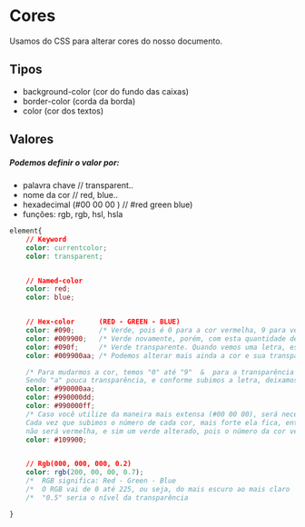 # Cores
Usamos do CSS para alterar cores do nosso documento.


## Tipos 
* background-color (cor do fundo das caixas)
* border-color (corda da borda)
* color (cor dos textos)

## Valores
##### Podemos definir o valor por: 
- palavra chave // transparent..
- nome da cor // red, blue.. 
- hexadecimal (#00 00 00 ) // #red green blue)
- funções: rgb, rgb, hsl, hsla


```css
element{ 
    // Keyword
    color: currentcolor; 
    color: transparent; 


    // Named-color 
    color: red;
    color: blue; 


    // Hex-color      (RED - GREEN - BLUE)
    color: #090;      /* Verde, pois é 0 para a cor vermelha, 9 para verde e 0 para azul.                      */ 
    color: #009900;   /* Verde novamente, porém, com esta quantidade de números, podemos alterar mais a cor    */ 
    color: #090f;     /* Verde transparente. Quando vemos uma letra, estamos trabalhando com a transparência   */
    color: #009900aa; /* Podemos alterar mais ainda a cor e sua transparência                                  */ 

    /* Para mudarmos a cor, temos "0" até "9"  &  para a transparência (opacidade), temos de "a" até "f"
    Sendo "a" pouca transparência, e conforme subimos a letra, deixamos mais transparente. */ 
    color: #990000aa; 
    color: #990000dd; 
    color: #990000ff; 
    /* Caso você utilize da maneira mais extensa (#00 00 00), será necessário colocar a letra alfabética duas vezes. 
    Cada vez que subimos o número de cada cor, mais forte ela fica, então mesmo haja 10 para o vermelho, a cor final 
    não será vermelha, e sim um verde alterado, pois o número da cor verde está mais forte. */ 
    color: #109900; 


    // Rgb(000, 000, 000, 0.2)              
    color: rgb(200, 00, 00, 0.7); 
    /*  RGB significa: Red - Green - Blue                               */    
    /*  O RGB vai de 0 até 225, ou seja, do mais escuro ao mais claro   */ 
    /*  "0.5" seria o nível da transparência                            */    

}